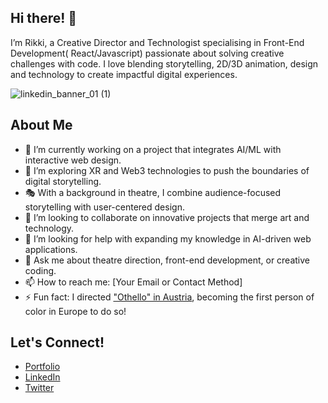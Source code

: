 ## Hi there! 👋
I’m Rikki, a Creative Director and Technologist specialising in Front-End Development( React/Javascript) passionate about solving creative challenges with code. I love blending storytelling, 2D/3D animation, design and technology to create impactful digital experiences.

![linkedin_banner_01 (1)](https://github.com/user-attachments/assets/468fdfd5-8000-4ee4-a199-dcfd983eaa24)

## About Me

- 🔭 I’m currently working on a project that integrates AI/ML with interactive web design.
- 🌱 I’m exploring XR and Web3 technologies to push the boundaries of digital storytelling.
- 🎭 With a background in theatre, I combine audience-focused storytelling with user-centered design.
- 👯 I’m looking to collaborate on innovative projects that merge art and technology.
- 🤔 I’m looking for help with expanding my knowledge in AI-driven web applications.
- 💬 Ask me about theatre direction, front-end development, or creative coding.
- 📫 How to reach me: [Your Email or Contact Method]
- ⚡ Fun fact: I directed ["Othello" in Austria](https://www.nytimes.com/2021/11/12/theater/othello-rikki-henry-landestheater-niederoesterreich.html), becoming the first person of color in Europe to do so!

## Let's Connect!

- [Portfolio](https://your-portfolio-link.com)
- [LinkedIn](https://linkedin.com/in/your-profile)
- [Twitter](https://twitter.com/your-handle)
